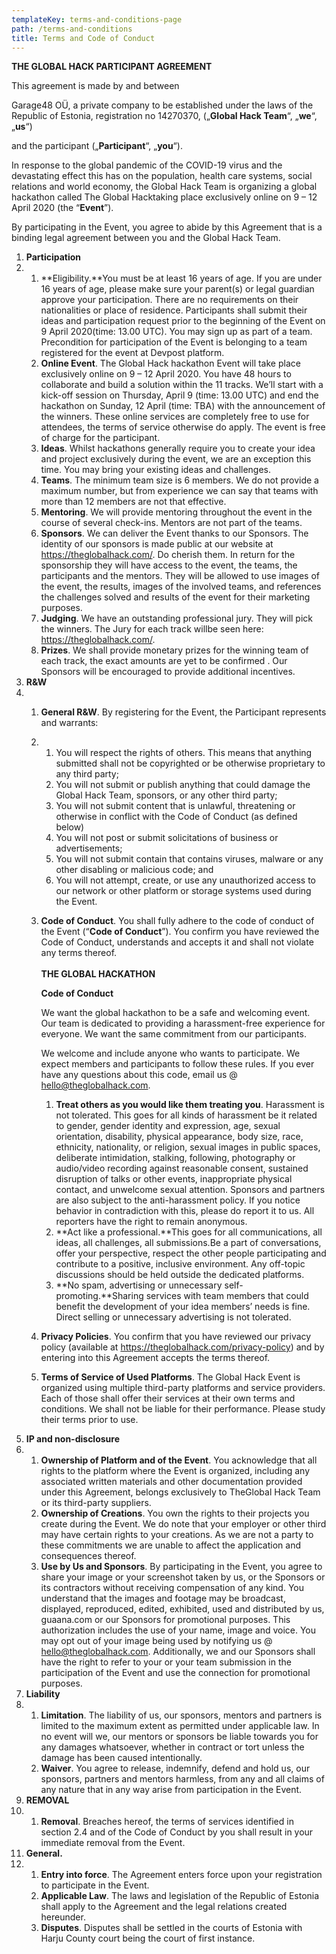 ```yaml
---
templateKey: terms-and-conditions-page
path: /terms-and-conditions
title: Terms and Code of Conduct
---
```

**THE GLOBAL HACK PARTICIPANT AGREEMENT**

This agreement is made by and between

Garage48 OÜ, a private company to be established under the laws of the Republic of Estonia, registration no 14270370, („**Global Hack Team**“, „**we**“, „**us**“)

and the participant („**Participant**“, „**you**“).

In response to the global pandemic of the COVID-19 virus and the devastating effect this has on the population, health care systems, social relations and world economy, the Global Hack Team is organizing a global hackathon called The Global Hacktaking place exclusively online on 9 – 12 April 2020 (the “**Event**”).

By participating in the Event, you agree to abide by this Agreement that is a binding legal agreement between you and the Global Hack Team.

1. **Participation**
2. 1. **Eligibility.**You must be at least 16 years of age. If you are under 16 years of age, please make sure your parent(s) or legal guardian approve your participation. There are no requirements on their nationalities or place of residence. Participants shall submit their ideas and participation request prior to the beginning of the Event on 9 April 2020(time: 13.00 UTC). You may sign up as part of a team. Precondition for participation of the Event is belonging to a team registered for the event at Devpost platform.
   2. **Online Event**. The Global Hack hackathon Event will take place exclusively online on 9 – 12 April 2020. You have 48 hours to collaborate and build a solution within the 11 tracks. We’ll start with a kick-off session on Thursday, April 9 (time: 13.00 UTC) and end the hackathon on Sunday, 12 April (time: TBA) with the announcement of the winners. These online services are completely free to use for attendees, the terms of service otherwise do apply. The event is free of charge for the participant.
   3. **Ideas**. Whilst hackathons generally require you to create your idea and project exclusively during the event, we are an exception this time. You may bring your existing ideas and challenges.
   4. **Teams**. The minimum team size is 6 members. We do not provide a maximum number, but from experience we can say that teams with more than 12 members are not that effective.
   5. **Mentoring**. We will provide mentoring throughout the event in the course of several check-ins. Mentors are not part of the teams.
   6. **Sponsors**. We can deliver the Event thanks to our Sponsors. The identity of our sponsors is made public at our website at <https://theglobalhack.com/>. Do cherish them. In return for the sponsorship they will have access to the event, the teams, the participants and the mentors. They will be allowed to use images of the event, the results, images of the involved teams, and references the challenges solved and results of the event for their marketing purposes.
   7. **Judging**. We have an outstanding professional jury. They will pick the winners. The Jury for each track willbe seen here: <https://theglobalhack.com/>.
   8. **Prizes**. We shall provide monetary prizes for the winning team of each track, the exact amounts are yet to be confirmed . Our Sponsors will be encouraged to provide additional incentives.
3. **R&W**
4. 1. **General R&W**. By registering for the Event, the Participant represents and warrants:
   2. 1. You will respect the rights of others. This means that anything submitted shall not be copyrighted or be otherwise proprietary to any third party;
      2. You will not submit or publish anything that could damage the Global Hack Team, sponsors, or any other third party;
      3. You will not submit content that is unlawful, threatening or otherwise in conflict with the Code of Conduct (as defined below)
      4. You will not post or submit solicitations of business or advertisements;
      5. You will not submit contain that contains viruses, malware or any other disabling or malicious code; and
      6. You will not attempt, create, or use any unauthorized access to our network or other platform or storage systems used during the Event.
   3. **Code of Conduct**. You shall fully adhere to the code of conduct of the Event (“**Code of Conduct**”). You confirm you have reviewed the Code of Conduct, understands and accepts it and shall not violate any terms thereof.\
      \
      **THE GLOBAL HACKATHON**

      **Code of Conduct**

      We want the global hackathon to be a safe and welcoming event. Our team is dedicated to providing a harassment-free experience for everyone. We want the same commitment from our participants.

      We welcome and include anyone who wants to participate. We expect members and participants to follow these rules. If you ever have any questions about this code, email us @ [hello@theglobalhack.com](mailto:hello@theglobalhack.com). 

      1. **Treat others as you would like them treating you**. Harassment is not tolerated. This goes for all kinds of harassment be it related to gender, gender identity and expression, age, sexual orientation, disability, physical appearance, body size, race, ethnicity, nationality, or religion, sexual images in public spaces, deliberate intimidation, stalking, following, photography or audio/video recording against reasonable consent, sustained disruption of talks or other events, inappropriate physical contact, and unwelcome sexual attention. Sponsors and partners are also subject to the anti-harassment policy. If you notice behavior in contradiction with this, please do report it to us. All reporters have the right to remain anonymous.
      2. **Act like a professional.**This goes for all communications, all ideas, all challenges, all submissions.Be a part of conversations, offer your perspective, respect the other people participating and contribute to a positive, inclusive environment. Any off-topic discussions should be held outside the dedicated platforms.
      3. **No spam, advertising or unnecessary self-promoting.**Sharing services with team members that could benefit the development of your idea members’ needs is fine. Direct selling or unnecessary advertising is not tolerated.
   4. **Privacy Policies**. You confirm that you have reviewed our privacy policy (available at <https://theglobalhack.com/privacy-policy>) and by entering into this Agreement accepts the terms thereof.
   5. **Terms of Service of Used Platforms**. The Global Hack Event is organized using multiple third-party platforms and service providers. Each of those shall offer their services at their own terms and conditions. We shall not be liable for their performance. Please study their terms prior to use.
5. **IP and non-disclosure**
6. 1. **Ownership of Platform and of the Event**. You acknowledge that all rights to the platform where the Event is organized, including any associated written materials and other documentation provided under this Agreement, belongs exclusively to TheGlobal Hack Team or its third-party suppliers.
   2. **Ownership of Creations**. You own the rights to their projects you create during the Event. We do note that your employer or other third may have certain rights to your creations. As we are not a party to these commitments we are unable to affect the application and consequences thereof.
   3. **Use by Us and Sponsors**. By participating in the Event, you agree to share your image or your screenshot taken by us, or the Sponsors or its contractors without receiving compensation of any kind. You understand that the images and footage may be broadcast, displayed, reproduced, edited, exhibited, used and distributed by us, guaana.com or our Sponsors for promotional purposes. This authorization includes the use of your name, image and voice. You may opt out of your image being used by notifying us @ hello@theglobalhack.com. Additionally, we and our Sponsors shall have the right to refer to your or your team submission in the participation of the Event and use the connection for promotional purposes.
7. **Liability**
8. 1. **Limitation**. The liability of us, our sponsors, mentors and partners is limited to the maximum extent as permitted under applicable law. In no event will we, our mentors or sponsors be liable towards you for any damages whatsoever, whether in contract or tort unless the damage has been caused intentionally.
   2. **Waiver**. You agree to release, indemnify, defend and hold us, our sponsors, partners and mentors harmless, from any and all claims of any nature that in any way arise from participation in the Event.
9. **REMOVAL**
10. 1. **Removal**. Breaches hereof, the terms of services identified in section 2.4 and of the Code of Conduct by you shall result in your immediate removal from the Event.
11. **General.**
12. 1. **Entry into force**. The Agreement enters force upon your registration to participate in the Event.
    2. **Applicable Law**. The laws and legislation of the Republic of Estonia shall apply to the Agreement and the legal relations created hereunder.
    3. **Disputes**. Disputes shall be settled in the courts of Estonia with Harju County court being the court of first instance.